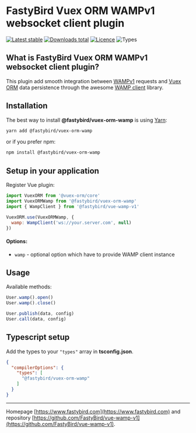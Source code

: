 # FastyBird Vuex ORM WAMPv1 websocket client plugin

[![Latest stable](https://badgen.net/npm/v/@fastybird/vuex-orm-wamp?cache=300&style=flast-square)](https://www.npmjs.com/package/@fastybird/vuex-orm-wamp)
[![Downloads total](https://badgen.net/npm/dt/@fastybird/vuex-orm-wamp?cache=300&style=flast-square)](https://www.npmjs.com/package/@fastybird/vuex-orm-wamp)
[![Licence](https://badgen.net/npm/license/@fastybird/vuex-orm-wamp?cache=300&style=flast-square)](https://github.com/FastyBird/vuex-orm-wamp/blob/master/LICENSE.md)
![Types](https://badgen.net/npm/types/@fastybird/vuex-orm-wamp?cache=300&style=flast-square)

## What is FastyBird Vuex ORM WAMPv1 websocket client plugin?

This plugin add smooth integration between [WAMPv1](https://wamp-proto.org) requests and [Vuex ORM](https://github.com/vuex-orm/vuex-orm) data persistence through the awesome [WAMP client](https://github.com/FastyBird/vue-wamp-v1) library.

## Installation

The best way to install **@fastybird/vuex-orm-wamp** is using [Yarn](https://yarnpkg.com/):

```sh
yarn add @fastybird/vuex-orm-wamp
```

or if you prefer npm:

```sh
npm install @fastybird/vuex-orm-wamp
```

## Setup in your application

Register Vue plugin:

```js
import VuexORM from '@vuex-orm/core'
import VuexORMWamp from '@fastybird/vuex-orm-wamp'
import { WampClient } from '@fastybird/vue-wamp-v1'

VuexORM.use(VuexORMWamp, {
  wamp: WampClient('ws://your.server.com', null)
})
```

#### Options:

- `wamp` - optional option which have to provide WAMP client instance

## Usage

Available methods:

```js
User.wamp().open()
User.wamp().close()

User.publish(data, config)
User.call(data, config)
```

## Typescript setup

Add the types to your `"types"` array in **tsconfig.json**.

```json
{
  "compilerOptions": {
    "types": [
      "@fastybird/vuex-orm-wamp"
    ]
  }
}
```

***
Homepage [https://www.fastybird.com](https://www.fastybird.com) and repository [https://github.com/FastyBird/vue-wamp-v1](https://github.com/FastyBird/vue-wamp-v1).
